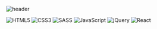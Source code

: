 <!-- ![header](https://capsule-render.vercel.app/api?type=wave&color=auto&height=300&section=header&text=Huieun's%20GitHub&fontSize=70&animation=twinkling&fontColor=ffffff)
 -->
![header](https://capsule-render.vercel.app/api?type=waving&color=auto&height=280&section=header&text=Hello%20World&fontSize=90&fontColor=ffffff&animation=twinkling&fontAlignY=38&desc=Huieun's%20GitHub%20Profile!&descAlignY=51&descAlign=62)

![HTML5](https://img.shields.io/badge/html5-%23E34F26.svg?style=for-the-badge&logo=html5&logoColor=white) ![CSS3](https://img.shields.io/badge/css3-%231572B6.svg?style=for-the-badge&logo=css3&logoColor=white) ![SASS](https://img.shields.io/badge/SASS-hotpink.svg?style=for-the-badge&logo=SASS&logoColor=white) ![JavaScript](https://img.shields.io/badge/javascript-%23323330.svg?style=for-the-badge&logo=javascript&logoColor=%23F7DF1E) ![jQuery](https://img.shields.io/badge/jquery-%230769AD.svg?style=for-the-badge&logo=jquery&logoColor=white) ![React](https://img.shields.io/badge/react-%2320232a.svg?style=for-the-badge&logo=react&logoColor=%2361DAFB)
